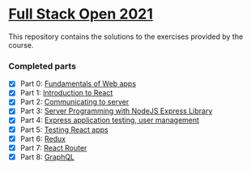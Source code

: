 # [Full Stack Open 2021](https://fullstackopen.com/en/)

This repository contains the solutions to the exercises provided by the course.

### Completed parts

- [x] Part 0: [Fundamentals of Web apps](https://fullstackopen.com/en/part0)
- [x] Part 1: [Introduction to React](https://fullstackopen.com/en/part1)
- [x] Part 2: [Communicating to server](https://fullstackopen.com/en/part2)
- [x] Part 3: [Server Programming with NodeJS Express Library](https://fullstackopen.com/en/part3)
- [x] Part 4: [Express application testing, user management](https://fullstackopen.com/en/part4)
- [x] Part 5: [Testing React apps](https://fullstackopen.com/en/part5)
- [x] Part 6: [Redux](https://fullstackopen.com/en/part6)
- [x] Part 7: [React Router](https://fullstackopen.com/en/part7)
- [x] Part 8: [GraphQL](https://fullstackopen.com/en/part8)
